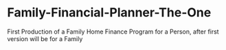 # Family-Financial-Planner-The-One
First Production of a Family Home Finance Program for a Person, after first version will be for a Family
